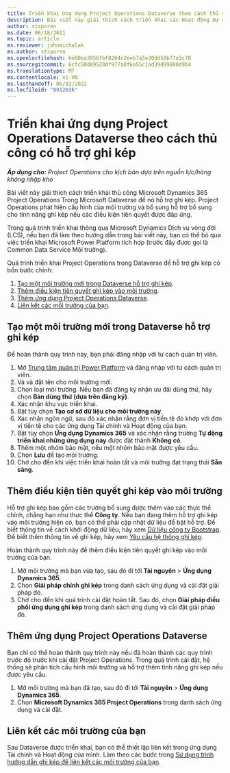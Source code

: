 ```yaml
---
title: Triển khai ứng dụng Project Operations Dataverse theo cách thủ công có hỗ trợ ghi kép
description: Bài viết này giải thích cách triển khai các Hoạt động Dự án theo cách thủ công Dataverse ứng dụng để nó hỗ trợ ghi kép.
author: stsporen
ms.date: 06/18/2021
ms.topic: article
ms.reviewer: johnmichalak
ms.author: stsporen
ms.openlocfilehash: be80ea3956fbf0264c2eeb7a5e30dd50b77e3c78
ms.sourcegitcommit: 6cfc50d89528df977a8f6a55c1ad39d99800d9b4
ms.translationtype: MT
ms.contentlocale: vi-VN
ms.lasthandoff: 06/03/2022
ms.locfileid: "8912036"
---
```

# <a name="manually-deploy-the-project-operations-dataverse-app-with-dual-write-support"></a>Triển khai ứng dụng Project Operations Dataverse theo cách thủ công có hỗ trợ ghi kép

_**Áp dụng cho:** Project Operations cho kịch bản dựa trên nguồn lực/hàng không nhập kho_

Bài viết này giải thích cách triển khai thủ công Microsoft Dynamics 365 Project Operations Trong Microsoft Dataverse để nó hỗ trợ ghi kép. Project Operations phát hiện cấu hình của môi trường và bổ sung hỗ trợ bổ sung cho tính năng ghi kép nếu các điều kiện tiên quyết được đáp ứng.

Trong quá trình triển khai thông qua Microsoft Dynamics Dịch vụ vòng đời (LCS), nếu bạn đã làm theo hướng dẫn trong bài viết này, bạn có thể bỏ qua việc triển khai Microsoft Power Platform tích hợp (trước đây được gọi là Common Data Service Môi trường).

Quá trình triển khai Project Operations trong Dataverse để hỗ trợ ghi kép có bốn bước chính:

1. [Tạo một môi trường mới trong Dataverse hỗ trợ ghi kép](#create).
2. [Thêm điều kiện tiên quyết ghi kép vào môi trường](#prerequisites).
3. [Thêm ứng dụng Project Operations Dataverse](#dataverse).
4. [Liên kết các môi trường của bạn](#link).

## <a name="create-a-new-environment-in-dataverse-that-supports-dual-write"></a><a name="create"></a>Tạo một môi trường mới trong Dataverse hỗ trợ ghi kép

Để hoàn thành quy trình này, bạn phải đăng nhập với tư cách quản trị viên.

1. Mở [Trung tâm quản trị Power Platform](https://admin.powerplatform.com) và đăng nhập với tư cách quản trị viên.
2. Và và đặt tên cho môi trường mới.
3. Chọn loại môi trường. Nếu bạn đã đăng ký nhận ưu đãi dùng thử, hãy chọn **Bản dùng thử (dựa trên đăng ký)**.
4. Xác nhận khu vực triển khai.
5. Bật tùy chọn **Tạo cơ sở dữ liệu cho môi trường này**. 
6. Xác nhận ngôn ngữ, sau đó xác nhận rằng đơn vị tiền tệ đó khớp với đơn vị tiền tệ cho các ứng dụng Tài chính và Hoạt động của bạn.
7. Bật tùy chọn **Ứng dụng Dynamics 365** và xác nhận rằng trường **Tự động triển khai những ứng dụng này** được đặt thành **Không có**.
8. Thêm một nhóm bảo mật, nếu một nhóm bảo mật được yêu cầu.
9. Chọn **Lưu** để tạo môi trường.
10. Chờ cho đến khi việc triển khai hoàn tất và môi trường đạt trạng thái **Sẵn sàng**.

## <a name="add-dual-write-prerequisites-to-the-environment"></a><a name="prerequisites"></a>Thêm điều kiện tiên quyết ghi kép vào môi trường

Hỗ trợ ghi kép bao gồm các trường bổ sung được thêm vào các thực thể chính, chẳng hạn như thực thể **Công ty**. Nếu bạn đang thêm hỗ trợ ghi kép vào môi trường hiện có, bạn có thể phải cập nhật dữ liệu để bật hỗ trợ. Để biết thông tin về cách khởi động dữ liệu, hãy xem [Dữ liệu công ty Bootstrap](/dynamics365/fin-ops-core/dev-itpro/data-entities/dual-write/bootstrap-company-data). Để biết thêm thông tin về ghi kép, hãy xem [Yêu cầu hệ thống ghi kép](/dynamics365/fin-ops-core/dev-itpro/data-entities/dual-write/dual-write-system-req).

Hoàn thành quy trình này để thêm điều kiện tiên quyết ghi kép vào môi trường của bạn.

1. Mở môi trường mà bạn vừa tạo, sau đó đi tới **Tài nguyên** \> **Ứng dụng Dynamics 365**.
2. Chọn **Giải pháp chính ghi kép** trong danh sách ứng dụng và cài đặt giải pháp đó.
3. Chờ cho đến khi quá trình cài đặt hoàn tất. Sau đó, chọn **Giải pháp điều phối ứng dụng ghi kép** trong danh sách ứng dụng và cài đặt giải pháp đó.

## <a name="add-the-project-operations-dataverse-app"></a><a name="dataverse"></a>Thêm ứng dụng Project Operations Dataverse

Bạn chỉ có thể hoàn thành quy trình này nếu đã hoàn thành các quy trình trước đó trước khi cài đặt Project Operations. Trong quá trình cài đặt, hệ thống sẽ phân tích cấu hình môi trường và hỗ trợ thêm tính năng ghi kép nếu được yêu cầu.

1. Mở môi trường mà bạn đã tạo, sau đó đi tới **Tài nguyên** \> **Ứng dụng Dynamics 365**.
2. Chọn **Microsoft Dynamics 365 Project Operations** trong danh sách ứng dụng và cài đặt.

## <a name="link-your-environments"></a><a name="link"></a>Liên kết các môi trường của bạn

Sau Dataverse được triển khai, bạn có thể thiết lập liên kết trong ứng dụng Tài chính và Hoạt động của mình. Làm theo các bước trong [Sử dụng trình hướng dẫn ghi kép để liên kết các môi trường của bạn](/dynamics365/fin-ops-core/dev-itpro/data-entities/dual-write/link-your-environment).
